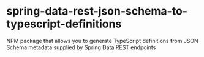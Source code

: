 # spring-data-rest-json-schema-to-typescript-definitions
NPM package that allows you to generate TypeScript definitions from JSON Schema metadata supplied by Spring Data REST endpoints
